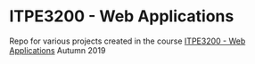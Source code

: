 # ITPE3200 - Web Applications
Repo for various projects created in the course [ITPE3200 - Web Applications](https://student.oslomet.no/en/studier/-/studieinfo/emne/ITPE3200/2018/H%C3%98ST) Autumn 2019
